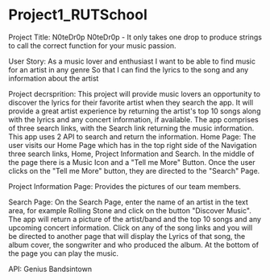 # Project1_RUTSchool
Project Title: N0teDr0p
N0teDr0p - It only takes one drop to produce strings to call the correct function for your music passion.


User Story:
As a music lover and enthusiast 
I want to be able to find music for an artist in any genre
So that I can find the lyrics to the song and any information about the artist


Project decrsprition:
This project will provide music lovers an opportunity to discover the lyrics for their favorite artist when they search the app.  It will provide a great artist experience by returning the artist's top 10 songs along with the lyrics and any concert information, if available.   The app comprises of three search links, with the Search link returning the music information. This app uses 2 API to search and return the information.
Home Page: 
The user visits our Home Page which has in the top right side of the Navigation three search links, Home, Project Information and Search.
In the middle of the page there is a Music Icon and a "Tell me More" Button.  Once the user clicks on the "Tell me More" button, they are directed to the "Search" Page.


Project Information Page:
Provides the pictures of our team members.


Search Page:
On the Search Page, enter the name of an artist in the text area, for example Rolling Stone and click on the button "Discover Music".  The app will return a picture of the artist/band and the top 10 songs and any upcoming concert information.   Click on any of the song links and you will be directed to another page that will display the Lyrics of that song, the album cover, the songwriter and who produced the album.  At the bottom of the page you can play the music.    


API:
Genius
Bandsintown
